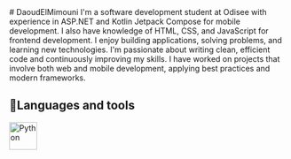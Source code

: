 <header>
<link rel="stylesheet" type='text/css' href="https://cdn.jsdelivr.net/gh/devicons/devicon@latest/devicon.min.css" />
</header>
# DaoudElMimouni
I'm a software development student at Odisee with experience in ASP.NET and Kotlin Jetpack Compose for mobile development. I also have knowledge of HTML, CSS, and JavaScript for frontend development.
I enjoy building applications, solving problems, and learning new technologies. I'm passionate about writing clean, efficient code and continuously improving my skills. I have worked on projects that involve both web and mobile development, applying best practices and modern frameworks.
<h2>🧰Languages and tools</h2>
<img align="left" alt="Python" width="50px" src="https://cdn.jsdelivr.net/gh/devicons/devicon@latest/icons/csharp/csharp-original.svg" data-canonical-src="https://cdn.jsdelivr.net/gh/devicons/devicon/icons/python/python-plain.svg" style="max-width: 100%;">
          
